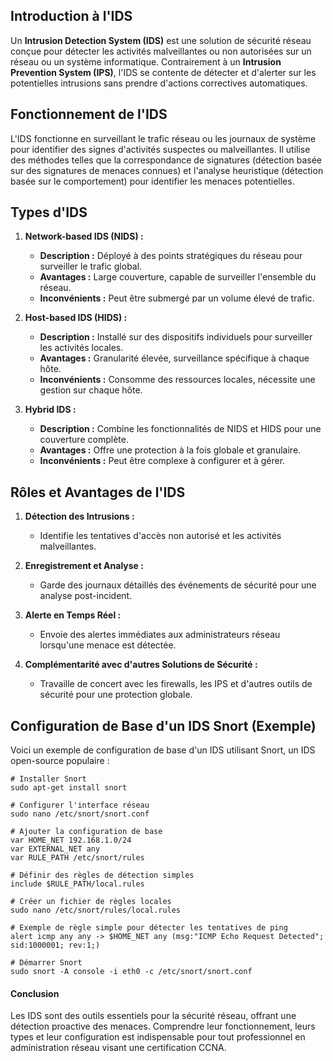 
## Introduction à l'IDS

Un **Intrusion Detection System (IDS)** est une solution de sécurité réseau conçue pour détecter les activités malveillantes ou non autorisées sur un réseau ou un système informatique. Contrairement à un **Intrusion Prevention System (IPS)**, l'IDS se contente de détecter et d'alerter sur les potentielles intrusions sans prendre d'actions correctives automatiques.

## Fonctionnement de l'IDS

L'IDS fonctionne en surveillant le trafic réseau ou les journaux de système pour identifier des signes d'activités suspectes ou malveillantes. Il utilise des méthodes telles que la correspondance de signatures (détection basée sur des signatures de menaces connues) et l'analyse heuristique (détection basée sur le comportement) pour identifier les menaces potentielles.



## Types d'IDS

1. **Network-based IDS (NIDS) :**
   - **Description :** Déployé à des points stratégiques du réseau pour surveiller le trafic global.
   - **Avantages :** Large couverture, capable de surveiller l'ensemble du réseau.
   - **Inconvénients :** Peut être submergé par un volume élevé de trafic.

2. **Host-based IDS (HIDS) :**
   - **Description :** Installé sur des dispositifs individuels pour surveiller les activités locales.
   - **Avantages :** Granularité élevée, surveillance spécifique à chaque hôte.
   - **Inconvénients :** Consomme des ressources locales, nécessite une gestion sur chaque hôte.

3. **Hybrid IDS :**
   - **Description :** Combine les fonctionnalités de NIDS et HIDS pour une couverture complète.
   - **Avantages :** Offre une protection à la fois globale et granulaire.
   - **Inconvénients :** Peut être complexe à configurer et à gérer.



## Rôles et Avantages de l'IDS

1. **Détection des Intrusions :**
   - Identifie les tentatives d'accès non autorisé et les activités malveillantes.

2. **Enregistrement et Analyse :**
   - Garde des journaux détaillés des événements de sécurité pour une analyse post-incident.

3. **Alerte en Temps Réel :**
   - Envoie des alertes immédiates aux administrateurs réseau lorsqu'une menace est détectée.

4. **Complémentarité avec d'autres Solutions de Sécurité :**
   - Travaille de concert avec les firewalls, les IPS et d'autres outils de sécurité pour une protection globale.



## Configuration de Base d'un IDS Snort (Exemple)

Voici un exemple de configuration de base d'un IDS utilisant Snort, un IDS open-source populaire :

```shell
# Installer Snort
sudo apt-get install snort

# Configurer l'interface réseau
sudo nano /etc/snort/snort.conf

# Ajouter la configuration de base
var HOME_NET 192.168.1.0/24
var EXTERNAL_NET any
var RULE_PATH /etc/snort/rules

# Définir des règles de détection simples
include $RULE_PATH/local.rules

# Créer un fichier de règles locales
sudo nano /etc/snort/rules/local.rules

# Exemple de règle simple pour détecter les tentatives de ping
alert icmp any any -> $HOME_NET any (msg:"ICMP Echo Request Detected"; sid:1000001; rev:1;)

# Démarrer Snort
sudo snort -A console -i eth0 -c /etc/snort/snort.conf
```


#### Conclusion

Les IDS sont des outils essentiels pour la sécurité réseau, offrant une détection proactive des menaces. Comprendre leur fonctionnement, leurs types et leur configuration est indispensable pour tout professionnel en administration réseau visant une certification CCNA.

